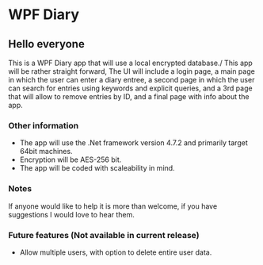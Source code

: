 # WPF Diary

## Hello everyone

This is a WPF Diary app that will use a local encrypted database./
This app will be rather straight forward, The UI will include a login page,
a main page in which the user can enter a diary entree, a second page in which the user can
search for entries using keywords and explicit queries, and a 3rd page that will allow to remove entries by ID, and a final page with info about the app.

### Other information

* The app will use the .Net framework version 4.7.2 and primarily target 64bit machines.
* Encryption will be AES-256 bit.
* The app will be coded with scaleability in mind.

### Notes

If anyone would like to help it is more than welcome, if you have suggestions I would love to hear them.

### Future features (Not available in current release)

* Allow multiple users, with option to delete entire user data.